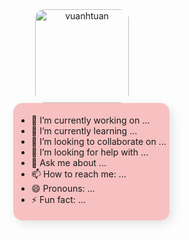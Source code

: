 <div style="display: flex; flex-direction: column; align-items: center;">
    <span style="text-align: center;">
        <img src="https://media3.giphy.com/media/0n8j4zs6xhA6HuxDmQ/giphy.gif?cid=6c09b952rbult4z0x7jiq9mk8q7ishc2vxh57albb11jilma&ep=v1_gifs_search&rid=giphy.gif&ct=g"
            height="150px" " alt=" vuanhtuan" style="border-radius: 15px;" />
    </span>
    <span style="display: flex;justify-content: center;">
<!--         <div id="avatar">
            <img style="border-radius: 50%; box-shadow: 5px 5px 15px rgba(0, 0, 0, 0.5);"
                src="https://img.freepik.com/free-vector/hacker-operating-laptop-cartoon-icon-illustration-technology-icon-concept-isolated-flat-cartoon-style_138676-2387.jpg"
                height="150px" " alt=" vuanhtuan" style="border-radius: 15px;" />
        </div> -->
        <div id="info"
            style="box-shadow: 5px 5px 15px rgba(0, 0, 0, 0.1);background-color: rgb(247, 193, 193); margin-left: 30px; border-radius: 15px; padding: 5px;">
            <ul>
                <li>🔭 I’m currently working on ...</li>
                <li>🌱 I’m currently learning ...</li>
                <li>👯 I’m looking to collaborate on ...</li>
                <li>🤔 I’m looking for help with ...</li>
                <li>💬 Ask me about ...</li>
                <li>📫 How to reach me: ...</li>
                <li>😄 Pronouns: ...</li>
                <li>⚡ Fun fact: ...</li>
            </ul>
        </div>
    </span>
</div>
